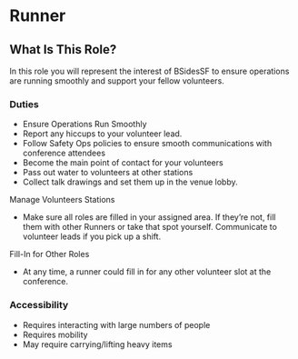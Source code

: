 # Runner

## What Is This Role?

In this role you will represent the interest of BSidesSF to ensure operations are running smoothly and support your fellow volunteers.

### Duties

- Ensure Operations Run Smoothly
- Report any hiccups to your volunteer lead.
- Follow Safety Ops policies to ensure smooth communications with conference attendees
- Become the main point of contact for your volunteers 
- Pass out water to volunteers at other stations
- Collect talk drawings and set them up in the venue lobby.

Manage Volunteers Stations
- Make sure all roles are filled in your assigned area. If they’re not, fill them with other Runners or take that spot yourself. Communicate to volunteer leads if you pick up a shift.

Fill-In for Other Roles
- At any time, a runner could fill in for any other volunteer slot at the conference.

### Accessibility

- Requires interacting with large numbers of people
- Requires mobility
- May require carrying/lifting heavy items